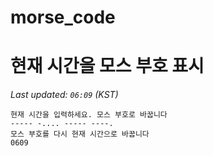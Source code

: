 # morse_code
# 현재 시간을 모스 부호 표시
<!-- MORSE_TIME_START -->
_Last updated: `06:09` (KST)_

```
현재 시간을 입력하세요. 모스 부호로 바꿉니다
----- -.... ----- ----.
모스 부호를 다시 현재 시간으로 바꿉니다
0609
```
<!-- MORSE_TIME_END -->
